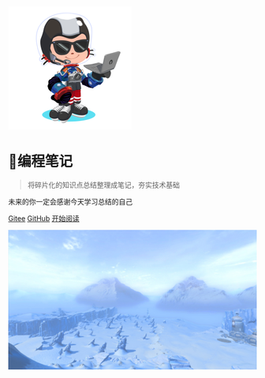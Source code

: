 <!-- logo -->
<img src="assets/logo.png" alt="logo" style="zoom: 50%;" /> 

# 📙编程笔记

> 将碎片化的知识点总结整理成笔记，夯实技术基础

未来的你一定会感谢今天学习总结的自己

[Gitee](https://gitee.com/tech-stars/docsify-template) 
[GitHub](https://github.com/tech-stars/docsify-template) 
[开始阅读](README.md)



<!-- background image -->
![](assets/background.png)
